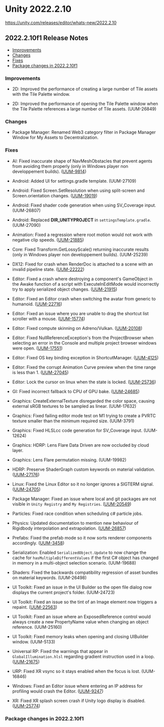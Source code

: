 # Unity 2022.2.10

https://unity.com/releases/editor/whats-new/2022.2.10

## 2022.2.10f1 Release Notes

- [Improvements](#improvements)
- [Changes](#changes)
- [Fixes](#fixes)
- [Package changes in 2022.2.10f1](#package-changes-in-2022210f1)


### Improvements

*   2D: Improved the performance of creating a large number of Tile assets with the Tile Palette window.
    
*   2D: Improved the performance of opening the Tile Palette window when the Tile Palette references a large number of Tile assets. (UUM-26849)
    

### Changes

*   Package Manager: Renamed Web3 category filter in Package Manager Window for My Assets to Decentralization.

### Fixes

*   AI: Fixed inaccurate shape of NavMeshObstacles that prevent agents from avoiding them properly (only in Windows player non developpement builds). ([UUM-9814](https://issuetracker.unity3d.com/issues/windows-agent-moves-into-obstacles-when-moving-towards-the-destination-in-builds))
    
*   Android: Added UI for settings.gradle template. (UUM-27109)
    
*   Android: Fixed Screen.SetResolution when using split-screen and Screen.orientation changes. ([UUM-19019](https://issuetracker.unity3d.com/issues/android-screen-dot-setresolution-doesnt-work-in-split-view-when-setting-screen-orientation-different-from-the-orientation-of-the-device))
    
*   Android: Fixed shader code generation when using SV\_Coverage input. (UUM-26807)
    
*   Android: Replaced **DIR\_UNITYPROJECT** in `settingsTemplate.gradle`. (UUM-27090)
    
*   Animation: Fixed a regression where root motion would not work with negative clip speeds. ([UUM-21885](https://issuetracker.unity3d.com/issues/root-motion-character-warps-into-a-new-position-when-negative-speed-values-are-applied-in-a-blend-tree))
    
*   Core: Fixed Transform.GetLossyScale() returning inaccurate results (only in Windows player non developpement builds). (UUM-25239)
    
*   DX12: Fixed for crash when RenderDoc is attached to a scene with an invalid pipeline state. ([UUM-22222](https://issuetracker.unity3d.com/issues/crash-on-d3d12getinterface-when-opening-the-project))
    
*   Editor: Fixed a crash where destroying a component's GameObject in the Awake function of a script with ExecuteInEditMode would incorrectly try to apply serialized object changes. ([UUM-21915](https://issuetracker.unity3d.com/issues/crash-on-modulemetadatabindings-getmoduleincludesettingforobject-when-enabling-gameobject))
    
*   Editor: Fixed an Editor crash when switching the avatar from generic to humanoid. ([UUM-22716](https://issuetracker.unity3d.com/issues/linux-crash-on-guiview-sendlayoutevent-guistate-and-when-changing-animation-type-to-humanoid))
    
*   Editor: Fixed an issue where you are unable to drag the shortcut list scroller with a mouse. ([UUM-15774](https://issuetracker.unity3d.com/issues/slider-in-the-shortcuts-menu-cannot-be-manipulated-by-dragging-with-a-mouse))
    
*   Editor: Fixed compute skinning on Adreno/Vulkan. ([UUM-20108](https://issuetracker.unity3d.com/issues/android-vulkan-skinnedmeshrenderer-doesnt-render-mesh-when-using-snapdragon-865-sm8250-cpu-devices))
    
*   Editor: Fixed NullReferenceException's from the ProjectBrowser when selecting an error in the Console and multiple project browser windows were open. ([UUM-17551](https://issuetracker.unity3d.com/issues/editor-with-two-locked-project-tabs-opened-throws-nullreferenceexception-in-the-console-when-selecting-an-error-in-the-console-window))
    
*   Editor: Fixed OS key binding exception in ShortcutManager. ([UUM-4125](https://issuetracker.unity3d.com/issues/windows-keys-show-up-with-incorrect-keycodes-and-throw-errors-when-attempting-to-reassign-shortcuts-to-them))
    
*   Editor: Fixed the corrupt Animation Curve preview when the time range is less than 1. ([UUM-27045](https://issuetracker.unity3d.com/issues/animationcurve-field-preview-displays-an-additional-curve-in-inspector-when-its-curve-time-is-less-or-greater-than-1))
    
*   Editor: Lock the cursor on linux when the state is locked. ([UUM-25736](https://issuetracker.unity3d.com/issues/linux-mouse-escapes-the-application-window-when-using-cursorlockmode-dot-locked))
    
*   GI: Fixed incorrect fallback to CPU of GPU bake. ([UUM-24685](https://issuetracker.unity3d.com/issues/leak-in-lightmap-bake-api-when-using-progressive-gpu-lightmapper))
    
*   Graphics: CreateExternalTexture disregarded the color space, causing external sRGB textures to be sampled as linear. (UUM-17632)
    
*   Graphics: Fixed failing editor mode test on M1 trying to create a PVRTC texture smaller than the minimum required size. (UUM-3791)
    
*   Graphics: Fixed HLSLcc code generation for SV\_Coverage input. (UUM-12624)
    
*   Graphics: HDRP: Lens Flare Data Driven are now occluded by cloud layer.
    
*   Graphics: Lens Flare permutation missing. (UUM-19982)
    
*   HDRP: Preserve ShaderGraph custom keywords on material validation. ([UUM-27176](https://issuetracker.unity3d.com/issues/validate-material-with-shadergraph))
    
*   Linux: Fixed the Linux Editor so it no longer ignores a SIGTERM signal. ([UUM-24705](https://issuetracker.unity3d.com/issues/linux-editor-ignores-sigterm-signal-when-using-command-kill))
    
*   Package Manager: Fixed an issue where local and git packages are not visible in `Unity Registry` and `My Registries`. ([UUM-20549](https://issuetracker.unity3d.com/issues/package-is-removed-from-the-scoped-registry-when-installing-the-same-package-from-a-local-disk))
    
*   Particles: Fixed race condition when scheduling c# particle jobs.
    
*   Physics: Updated documentation to mention new behaviour of Rigidbody interpolation and extrapolation. ([UUM-26857](https://issuetracker.unity3d.com/issues/spawned-gameobject-position-is-not-updated-when-rigidbody-interpolation-is-used))
    
*   Prefabs: Fixed the prefab mode so it now sorts renderer components accordingly. ([UUM-3458](https://issuetracker.unity3d.com/issues/order-in-layer-does-not-work-when-previewing-in-prefab-mode))
    
*   Serialization: Enabled `SerializedObject.Update` to now change the cache for `hasMultipleDifferentValues` if the first C# object has changed in memory in a multi-object selection scenario. (UUM-19688)
    
*   Shaders: Fixed the backwards compatibility regression of asset bundles on material keywords. (UUM-26498)
    
*   UI Toolkit: Fixed an issue in the UI Builder so the open file dialog now displays the current project's folder. (UUM-24723)
    
*   UI Toolkit: Fixed an issue so the tint of an Image element now triggers a repaint. ([UUM-22563](https://issuetracker.unity3d.com/issues/uitoolkit-image-is-not-repainted-when-making-style-changes-to-tint-color))
    
*   UI Toolkit: Fixed an issue where an ExposedReference control would always create a new PropertyName value when changing an object reference. (UUM-25160)
    
*   UI Toolkit: Fixed memory leaks when opening and closing UIBuilder window. (UUM-5133)
    
*   Universal RP: Fixed the warnings that appear in `GlobalIllumination.hlsl` regarding gradient instruction used in a loop. ([UUM-21675](https://issuetracker.unity3d.com/issues/warning-in-lightcookieinput-dot-hlsl-when-using-cookie))
    
*   URP: Fixed XR vsync so it stays enabled when the focus is lost. (UUM-16846)
    
*   Windows: Fixed an Editor issue where entering an IP address for profiling would crash the Editor. ([UUM-9247](https://issuetracker.unity3d.com/issues/unity-crashes-when-pressing-the-button-in-the-profiler-standalone-process-window))
    
*   XR: Fixed XR splash screen crash if Unity logo display is disabled. ([UUM-25774](https://issuetracker.unity3d.com/issues/crash-at-launch-when-unity-logo-is-disabled))
    

### Package changes in 2022.2.10f1